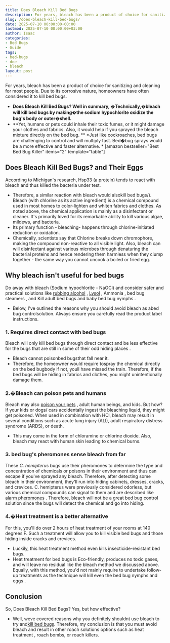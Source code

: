 ```yaml
---
title: Does Bleach Kill Bed Bugs
description: For years, bleach has been a product of choice for sanitizing and cleaning for most people. Due to its corrosive nature, homeowners have often considered it...
slug: /does-bleach-kill-bed-bugs/
date: 2025-07-10 00:00:00+00:00
lastmod: 2025-07-10 00:00:00+03:00
author: Isaac
categories:
- Bed Bugs
- Guide
tags:
- bed-bugs
- doe
- bleach
layout: post
---
```

For years, bleach has been a product of choice for sanitizing and cleaning for most people. Due to its corrosive nature, homeowners have often considered it to kill bed bugs.
- **Does Bleach Kill Bed Bugs? Well in summary, �Technically,�bleach will kill bed bugs by making�the sodium hypochlorite oxidize the bug's body or outer�shell.**
- **Yet, humans or pets could inhale their toxic fumes, or it might damage your clothes and fabrics. Also, it would help if you sprayed the bleach mixture directly on the bed bug. **
*Just like cockroaches, bed bugs are challenging to control and will multiply fast. Bed�bug sprays would be a more effective and faster alternative. *
[amazon bestseller="Best Bed Bug Killer" items="2" template="table"]
## Does Bleach Kill Bed Bugs? and Their Eggs
According to Michigan's research, Hsp33 (a protein) tends to react with bleach and thus killed the bacteria under test.
- Therefore, a similar reaction with bleach would alsokill bed bugs/).
Bleach (with chlorine as its active ingredient) is a chemical compound used in most homes to color-lighten and whiten fabrics and clothes.
As noted above, the chemical application is mainly as a disinfectant or cleaner. It's primarily loved for its remarkable ability to kill various algae, mildews, and bacteria.
- Its primary function - bleaching- happens through chlorine-initiated reduction or oxidation.
- Chemically, scientists say that Chlorine breaks down chromophore, making the compound non-reactive to all visible light.
Also, bleach can will disinfectant against various microbes through denaturing the bacterial proteins and hence rendering them harmless when they clump together - the same way you cannot uncook a boiled or fried egg.
## Why bleach isn't useful for bed bugs
Do away with bleach (Sodium hypochlorite - NaOCl) and consider safer and practical solutions like
[rubbing alcohol](https://pestpolicy.com/does-rubbing-alcohol-kill-bed-bugs/)
,
[Lysol](https://pestpolicy.com/does-lysol-kill-bed-bugs/)
,
Ammonia
,
bed bug steamers
, and
Kill adult bed bugs
and
baby bed bug nymphs
.
- Below, I've outlined the reasons why you should avoid bleach as abed bug controlsolution.
Always ensure you carefully read the product label instructions.
### 1. Requires direct contact with bed bugs
Bleach will only kill bed bugs through direct contact and be less effective for the bugs that are still in some of their odd
hiding places
.
- Bleach cannot poisonbed bugsthat fall near it.
- Therefore, the homeowner would require tospray the chemical directly on the bed bugbody  if not, youll have missed the train.
Therefore, if the bed bugs will be hiding in fabrics and clothes, you might unintentionally damage them.
### 2.�Bleach can poison pets and humans
Bleach may also
[poison your pets](https://www.petmd.com/dog/emergency/poisoning-toxicity/bleach-poisoning-pets-what-you-should-know)
, adult human beings, and kids. But how? If your kids or dogs/ cars accidentally ingest the bleaching liquid, they might get poisoned.
When used in combination with HCl, bleach may result in several conditions such as acute lung injury (ALI), adult respiratory distress syndrome (ARDS), or death.
- This may come in the form of chloramine or chlorine dioxide.
Also, bleach may react with human skin leading to chemical burns.
### 3. bed bug's pheromones sense bleach from far
These
*C. hemipterus*
bugs use their pheromones to determine the type and concentration of chemicals or poisons in their environment and thus can escape if you've sprayed any bleach.
Therefore, after detecting some bleach in their environment, they'll run into hiding cabinets, dresses, cracks, and crevices.
C. hemipterus were previously considered odorless, but various chemical compounds can signal to them and are described like
[alarm pheromones](https://www.ncbi.nlm.nih.gov/pmc/articles/PMC3068171/)
.
Therefore, bleach will not be a great
bed bug
control solution since the bugs will detect the chemical and go into hiding.
### 4.�Heat treatment is a better alternative
For this, you'll do over 2 hours of heat treatment of your rooms at 140 degrees F. Such a treatment will allow you to
kill visible bed bugs
and those hiding inside cracks and crevices.
- Luckily, this heat treatment method even kills insecticide-resistant bed bugs.
- Heat treatment for bed bugs is Eco-friendly, produces no toxic gases, and will leave no residual like the bleach method we discussed above.
Equally, with this method, you'd not mainly require to undertake follow-up treatments as the technique will
kill even the bed bug nymphs and eggs
.
## **Conclusion**
So, Does Bleach Kill Bed Bugs? Yes, but how effective?
- Well, weve covered reasons why you definitely shouldnt use bleach to try and[kill bed bugs](https://pestpolicy.com/does-dryer-kill-bed-bugs/).
Therefore, my conclusion is that you must avoid bleach and result in other
roach solutions options such as heat treatment
, roach bombs, or roach killers.